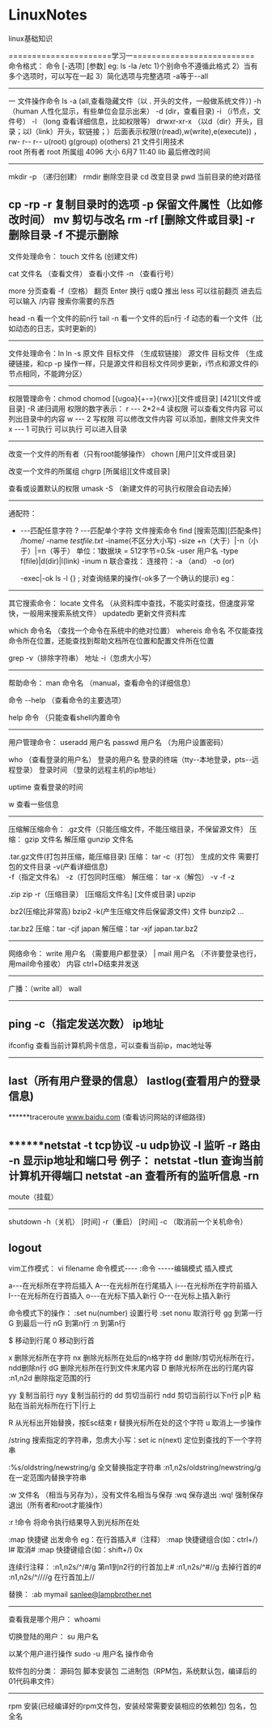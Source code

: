 # LinuxNotes
linux基础知识

======================学习一========================== 
命令格式： 命令 [-选项] [参数] 
	eg: ls -la /etc 
1)个别命令不遵循此格式 
2）当有多个选项时，可以写在一起 
3）简化选项与完整选项 
	-a等于--all 

-------------- 

一 文件操作命令
	ls	-a	(all,查看隐藏文件（以 . 开头的文件，一般做系统文件）)
		-h	（human 人性化显示，有些单位会显示出来）
		-d	(dir，查看目录)
		-i	（i节点，文件号）
		-l	（long 查看详细信息，比如权限等）
drwxr-xr-x    （以d（dir）开头，目录；以l（link）开头，软链接；）后面表示权限(r(read),w(write),e(execute)) ， rw-       r--        r--
		        u(root)  g(group)   o(others)
21     文件引用技术   
root      所有者
root    所属组
4096  大小
6月7 11:40 lib  最后修改时间
	                        
-----------------------------------------------

mkdir	-p	（递归创建）
rmdir  删除空目录
cd 	改变目录
pwd	当前目录的绝对路径

cp 	-rp
	-r 复制目录时的选项
	-p 保留文件属性（比如修改时间）
mv	剪切与改名
rm	-rf [删除文件或目录]
	-r 删除目录
	-f 不提示删除
-----------------------------------------------------
文件处理命令：
touch	文件名	(创建文件)

cat 	 文件名	（查看文件）	查看小文件
     	-n	（查看行号）	

more  		分页查看
	-f（空格）	翻页
	Enter		换行
	q或Q		推出
less	可以往前翻页
	进去后可以输入  /内容  搜索你需要的东西

head	-n	看一个文件的前n行
tail	-n	看一个文件的后n行
	-f	动态的看一个文件（比如动态的日志，实时更新的）

-----------------------------------------------------
文件处理命令：ln
ln	-s 原文件 目标文件	（生成软链接）
	源文件	目标文件	（生成硬链接，和cp -p 操作一样，只是源文件和目标文件同步更新，i节点和源文件的i节点相同，不能跨分区）

-------------------------------------------------------

权限管理命令：chmod
chomod	[{ugoa}{+-=}{rwx}][文件或目录]
	[421][文件或目录]
	-R 递归调用
权限的数字表示：
r --- 2*2=4	读权限	可以查看文件内容  可以列出目录中的内容
w --- 2		写权限	可以修改文件内容  可以添加，删除文件夹文件
x --- 1		可执行	可以执行  可以进入目录

----------------------------------------------------------
改变一个文件的所有者（只有root能够操作）
chown	[用户][文件或目录]

改变一个文件的所属组
chgrp	[所属组][文件或目录]

查看或设置默认的权限
umask -S	（新建文件的可执行权限会自动去掉）

----------------------------------------------------------
通配符：
* ---匹配任意字符
? ---匹配单个字符	
文件搜索命令
find	[搜索范围][匹配条件]
	/home/	   -name    *testfile.txt*
		   -iname(不区分大小写)
		   -size    +n（大于）|-n（小于）|=n（等于）  单位：1数据块 = 512字节=0.5k
		   -user 用户名
 		   -type   f(file)|d(dir)|l(link)
		   -inum   n
联合查找：
连接符：-a     （and）
	-o	(or)

	-exec|-ok ls -l  {} \;	对查询结果的操作(-ok多了一个确认的提示)
    eg：
--------------------------------------------------------

其它搜索命令：
locate 文件名			（从资料库中查找，不能实时查找，但速度非常快，一般用来搜索系统文件）
updatedb 更新文件资料库

which 命令名	（查找一个命令在系统中的绝对位置）
whereis	命令名	不仅能查找命令所在位置，还能查找到帮助文档所在位置和配置文件所在位置


grep	-v（排除字符串）	地址
	-i（忽虏大小写）

---------------------------------------------------

帮助命令：
man	命令名	（manual，查看命令的详细信息）

命令	--help	（查看命令的主要选项）

help	命令	（只能查看shell内置命令


--------------------------------------------------

用户管理命令：
useradd	  用户名
passwd	用户名	（为用户设置密码）

who	（查看登录的用户名）
登录的用户名	登录的终端（tty--本地登录，pts--远程登录）
登录时间 （登录的远程主机的ip地址）

uptime	查看登录的时间

w	查看一些信息

---------------------------------------------

压缩解压缩命令：
.gz文件（只能压缩文件，不能压缩目录，不保留源文件）
	压缩：	gzip	文件名
	解压缩	gunzip	文件名

.tar.gz文件(打包并压缩，能压缩目录)
	压缩：	tar 	-c（打包） 		生成的文件	需要打包的文件目录
			-v(产看详细信息)	
			-f（指定文件名）
			-z（打包同时压缩）
	解压缩：
		tar	-x（解包）
			-v
			-f
			-z


.zip
	zip  -r（压缩目录）  [压缩后文件名] [文件或目录]
	upzip

.bz2(压缩比非常高)
	bzip2	-k(产生压缩文件后保留源文件)	文件
	bunzip2	...

.tar.bz2
	压缩：tar  -cjf japan
	解压缩：tar -xjf japan.tar.bz2

---------------------------------------------

网络命令：
write 用户名  （需要用户都登录） | mail 用户名 （不许要登录也行，用mail命令接收）
内容
ctrl+D结束并发送

-----
广播：（write all）
wall

-----
ping -c（指定发送次数）  ip地址
-----
ifconfig
查看当前计算机网卡信息，可以查看当前ip，mac地址等

-----
last（所有用户登录的信息）
lastlog(查看用户的登录信息)
------
******traceroute www.baidu.com	(查看访问网站的详细路径)

******netstat	-t	tcp协议
		-u	udp协议
		-l	监听
		-r	路由
		-n	显示ip地址和端口号
例子：
	netstat -tlun  查询当前计算机开得端口
	netstat	-an	查看所有的监听信息
		-rn
-------
moute（挂载）

--------------------------------------
shutdown  -h（关机） [时间]
	  -r（重启）  [时间]
	  -c  （取消前一个关机命令）


logout
--------------------------------------
vim工作模式：
vi filename
命令模式---- :命令 -----编辑模式
插入模式
                           
a---在光标所在字符后插入
A---在光标所在行尾插入
i---在光标所在字符前插入
I---在光标所在行首插入
o---在光标下插入新行
O---在光标上插入新行

命令模式下的操作：
:set nu(number)  设置行号
:set nonu   取消行号
gg	到第一行
G	到最后一行
nG	到第n行
:n	到第n行

$	移动到行尾
0	移动到行首

x	删除光标所在字符
nx	删除光标所在处后的n格字符
dd	删除/剪切光标所在行，ndd删除n行
dG	删除光标所在行到文件末尾内容
D	删除光标所在出的行尾内容
:n1,n2d	删除指定范围的行

yy	复制当前行
nyy	复制当前行的
dd	剪切当前行
ndd	剪切当前行以下n行
p|P	粘贴在当前光标所在行下|行上

R	从光标出开始替换，按Esc结束
r	替换光标所在处的这个字符
u	取消上一步操作

/string	搜索指定的字符串，忽虏大小写：set ic
n(next)	定位到查找的下一个字符串

:%s/oldstring/newstring/g	全文替换指定字符串
:n1,n2s/oldstring/newstring/g	在一定范围内替换字符串

:w 文件名  （相当与另存为），没有文件名相当与保存
:wq 保存退出
:wq! 强制保存退出（所有者和root才能操作）


:r !命令   将命令执行结果导入到光标所在处
	
:map 快捷键  出发命令
  eg：在行首插入#（注释）
	:map 快捷键组合(如：ctrl+/) I#<Esc>
      取消#
	:map 快捷键组合(如：shift+/) 0x

连续行注释：
	:n1,n2s/^/#/g	  第n1到n2行的行首加上#
	:n1,n2s/^#//g	  去掉行首的#
	:n1,n2s/^/\/\//g	在行首加上//

替换：
     :ab mymail sanlee@lampbrother.net


-------------------------------------------
查看我是哪个用户：
	whoami

切换登陆的用户：
	su 用户名
	
以某个用户进行操作
	sudo -u 用户名 操作命令

软件包的分类：
源码包
	脚本安装包
二进制包（RPM包，系统默认包，编译后的01代码串文件）


-------------------------------------------

rpm  安装(已经编译好的rpm文件包，安装经常需要安装相应的依赖包)
包名，包全名


